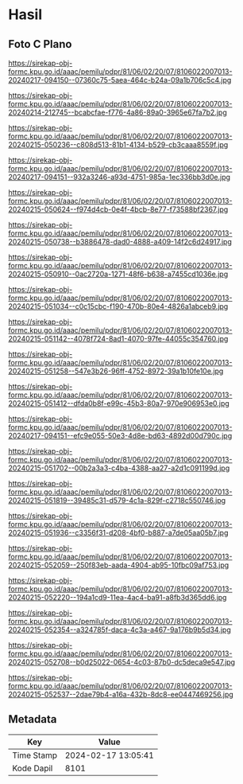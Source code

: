 # Hasil

## Foto C Plano

https://sirekap-obj-formc.kpu.go.id/aaac/pemilu/pdpr/81/06/02/20/07/8106022007013-20240217-094150--07360c75-5aea-464c-b24a-09a1b706c5c4.jpg

https://sirekap-obj-formc.kpu.go.id/aaac/pemilu/pdpr/81/06/02/20/07/8106022007013-20240214-212745--bcabcfae-f776-4a86-89a0-3965e67fa7b2.jpg

https://sirekap-obj-formc.kpu.go.id/aaac/pemilu/pdpr/81/06/02/20/07/8106022007013-20240215-050236--c808d513-81b1-4134-b529-cb3caaa8559f.jpg

https://sirekap-obj-formc.kpu.go.id/aaac/pemilu/pdpr/81/06/02/20/07/8106022007013-20240217-094151--932a3246-a93d-4751-985a-1ec336bb3d0e.jpg

https://sirekap-obj-formc.kpu.go.id/aaac/pemilu/pdpr/81/06/02/20/07/8106022007013-20240215-050624--f974d4cb-0e4f-4bcb-8e77-f73588bf2367.jpg

https://sirekap-obj-formc.kpu.go.id/aaac/pemilu/pdpr/81/06/02/20/07/8106022007013-20240215-050738--b3886478-dad0-4888-a409-14f2c6d24917.jpg

https://sirekap-obj-formc.kpu.go.id/aaac/pemilu/pdpr/81/06/02/20/07/8106022007013-20240215-050910--0ac2720a-1271-48f6-b638-a7455cd1036e.jpg

https://sirekap-obj-formc.kpu.go.id/aaac/pemilu/pdpr/81/06/02/20/07/8106022007013-20240215-051034--c0c15cbc-f190-470b-80e4-4826a1abceb9.jpg

https://sirekap-obj-formc.kpu.go.id/aaac/pemilu/pdpr/81/06/02/20/07/8106022007013-20240215-051142--4078f724-8ad1-4070-97fe-44055c354760.jpg

https://sirekap-obj-formc.kpu.go.id/aaac/pemilu/pdpr/81/06/02/20/07/8106022007013-20240215-051258--547e3b26-96ff-4752-8972-39a1b10fe10e.jpg

https://sirekap-obj-formc.kpu.go.id/aaac/pemilu/pdpr/81/06/02/20/07/8106022007013-20240215-051412--dfda0b8f-e99c-45b3-80a7-970e906953e0.jpg

https://sirekap-obj-formc.kpu.go.id/aaac/pemilu/pdpr/81/06/02/20/07/8106022007013-20240217-094151--efc9e055-50e3-4d8e-bd63-4892d00d790c.jpg

https://sirekap-obj-formc.kpu.go.id/aaac/pemilu/pdpr/81/06/02/20/07/8106022007013-20240215-051702--00b2a3a3-c4ba-4388-aa27-a2d1c091199d.jpg

https://sirekap-obj-formc.kpu.go.id/aaac/pemilu/pdpr/81/06/02/20/07/8106022007013-20240215-051819--39485c31-d579-4c1a-829f-c2718c550746.jpg

https://sirekap-obj-formc.kpu.go.id/aaac/pemilu/pdpr/81/06/02/20/07/8106022007013-20240215-051936--c3356f31-d208-4bf0-b887-a7de05aa05b7.jpg

https://sirekap-obj-formc.kpu.go.id/aaac/pemilu/pdpr/81/06/02/20/07/8106022007013-20240215-052059--250f83eb-aada-4904-ab95-10fbc09af753.jpg

https://sirekap-obj-formc.kpu.go.id/aaac/pemilu/pdpr/81/06/02/20/07/8106022007013-20240215-052220--194a1cd9-11ea-4ac4-ba91-a8fb3d365dd6.jpg

https://sirekap-obj-formc.kpu.go.id/aaac/pemilu/pdpr/81/06/02/20/07/8106022007013-20240215-052354--a324785f-daca-4c3a-a467-9a176b9b5d34.jpg

https://sirekap-obj-formc.kpu.go.id/aaac/pemilu/pdpr/81/06/02/20/07/8106022007013-20240215-052708--b0d25022-0654-4c03-87b0-dc5deca9e547.jpg

https://sirekap-obj-formc.kpu.go.id/aaac/pemilu/pdpr/81/06/02/20/07/8106022007013-20240215-052537--2dae79b4-a16a-432b-8dc8-ee0447469256.jpg


## Metadata

| Key        | Value               |
| ---------- | ------------------- |
| Time Stamp | 2024-02-17 13:05:41 |
| Kode Dapil | 8101                |



